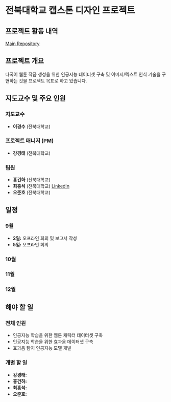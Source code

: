 # 전북대학교 캡스톤 디자인 프로젝트

## 프로젝트 활동 내역
[Main Repository](https://github.com/JBNU-project/main)

## 프로젝트 개요
다국어 웹툰 작품 생성을 위한 인공지능 데이터셋 구축 및 이미지/텍스트 인식 기술을 구현하는 것을 프로젝트 목표로 하고 있습니다.

## 지도교수 및 주요 인원

### 지도교수
- **이경수** (전북대학교)

### 프로젝트 매니저 (PM)
- **강경태** (전북대학교)

### 팀원
- **홍건하** (전북대학교)
- **최홍석** (전북대학교) [LinkedIn](https://www.linkedin.com/in/%ED%99%8D%EC%84%9D-%EC%B5%9C-089b23302?utm_source=share&utm_campaign=share_via&utm_content=profile&utm_medium=ios_app)
- **오준호** (전북대학교)
  

## 일정

### 9월
- **2일:** 오프라인 회의 및 보고서 작성
- **5일:** 오프라인 회의

### 10월

### 11월

### 12월

## 해야 할 일

### 전체 인원
- 인공지능 학습을 위한 웹툰 캐릭터 데이터셋 구축
- 인공지능 학습을 위한 효과음 데이터셋 구축
- 효과음 탐지 인공지능 모델 개발

### 개별 할 일
- **강경태:**
- **홍건하:**
- **최홍석:**
- **오준호:**


